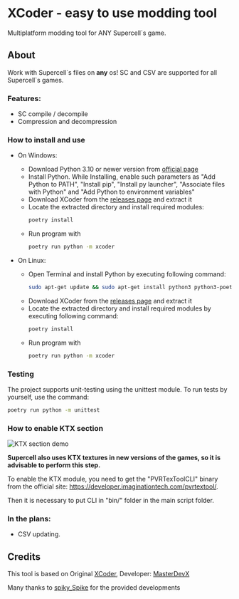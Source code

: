 # XCoder - easy to use modding tool

Multiplatform modding tool for ANY Supercell\`s game.

## About

Work with Supercell\`s files on **any** os! SC and CSV are supported for all
Supercell\`s games.

### Features:

- SC compile / decompile
- Compression and decompression

### How to install and use

- On Windows:
    - Download Python 3.10 or newer version
      from [official page](https://www.python.org/downloads/)
    - Install Python. While Installing, enable such parameters as "Add Python to
      PATH", "Install pip", "Install py launcher", "Associate files with Python" and "Add Python to environment variables"
    - Download XCoder from the [releases page](https://github.com/xcoder-tool/XCoder/releases) and extract it
    - Locate the extracted directory and install required modules:
      ```cmd
      poetry install
      ```
    - Run program with 
      ```cmd
      poetry run python -m xcoder
      ```

- On Linux:
  - Open Terminal and install Python by executing following command:
    ```sh
    sudo apt-get update && sudo apt-get install python3 python3-poetry
    ```
  - Download XCoder from the [releases page](https://github.com/xcoder-tool/XCoder/releases) and extract it
  - Locate the extracted directory and install required modules by executing following
  command:
    ```sh
    poetry install
    ```
  - Run program with
    ```cmd
    poetry run python -m xcoder
    ```

### Testing

The project supports unit-testing using the unittest module. To run tests by yourself,
use the command:

```sh
poetry run python -m unittest
```

### How to enable KTX section

![KTX section demo](docs/KTX%20section.png)

**Supercell also uses KTX textures in new versions of the games, so it is advisable to
perform this step.**

To enable the KTX module, you need to get the "PVRTexToolCLI" binary from the official
site: https://developer.imaginationtech.com/pvrtextool/.

Then it is necessary to put CLI in "bin/" folder in the main script folder.

### In the plans:

- CSV updating.

## Credits

This tool is based on Original [XCoder](https://github.com/MasterDevX/xcoder),
Developer: [MasterDevX](https://github.com/MasterDevX)</br>

Many thanks to [spiky_Spike](https://github.com/spiky-s) for the provided developments
